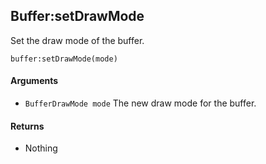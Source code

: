 <!--
category: reference
-->

Buffer:setDrawMode
---

Set the draw mode of the buffer.

    buffer:setDrawMode(mode)

#### Arguments

- `BufferDrawMode mode` The new draw mode for the buffer.

#### Returns

- Nothing
